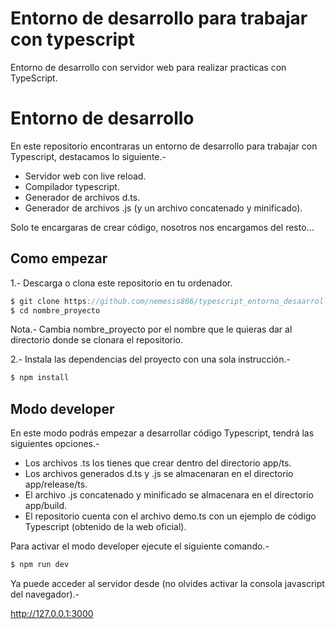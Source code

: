 Entorno de desarrollo para trabajar con typescript
==================================================

Entorno de desarrollo con servidor web para realizar practicas con TypeScript.

# Entorno de desarrollo

En este repositorio encontraras un entorno de desarrollo para trabajar con Typescript, destacamos lo siguiente.-

* Servidor web con live reload.
* Compilador typescript.
* Generador de archivos d.ts.
* Generador de archivos .js (y un archivo concatenado y minificado).

Solo te encargaras de crear código, nosotros nos encargamos del resto...

## Como empezar

1.- Descarga o clona este repositorio en tu ordenador.

```js
$ git clone https://github.com/nemesis866/typescript_entorno_desaarrollo.git nombre_proyecto
$ cd nombre_proyecto
```

Nota.- Cambia nombre_proyecto por el nombre que le quieras dar al directorio donde se clonara el repositorio.

2.- Instala las dependencias del proyecto con una sola instrucción.-

```js
$ npm install
```

## Modo developer

En este modo podrás empezar a desarrollar código Typescript, tendrá las siguientes opciones.-

* Los archivos .ts los tienes que crear dentro del directorio app/ts.
* Los archivos generados d.ts y .js se almacenaran en el directorio app/release/ts.
* El archivo .js concatenado y minificado se almacenara en el directorio app/build.
* El repositorio cuenta con el archivo demo.ts con un ejemplo de código Typescript (obtenido de la web oficial).

Para activar el modo developer ejecute el siguiente comando.-

```js
$ npm run dev
```

Ya puede acceder al servidor desde (no olvides activar la consola javascript del navegador).-

http://127.0.0.1:3000